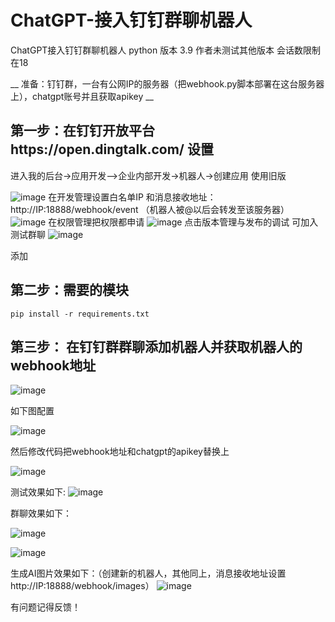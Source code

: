 # ChatGPT-接入钉钉群聊机器人
ChatGPT接入钉钉群聊机器人
python 版本 3.9 作者未测试其他版本
会话数限制在18


__ 准备：钉钉群，一台有公网IP的服务器（把webhook.py脚本部署在这台服务器上），chatgpt账号并且获取apikey __

## 第一步：在钉钉开放平台https://open.dingtalk.com/   设置

进入我的后台->应用开发—>企业内部开发->机器人->创建应用 使用旧版

![image](https://user-images.githubusercontent.com/13046955/227491759-5224a868-bb68-4124-96cd-eedec1dc7bb8.png)
在开发管理设置白名单IP 和消息接收地址： http://IP:18888/webhook/event   （机器人被@以后会转发至该服务器）
![image](https://user-images.githubusercontent.com/13046955/227498806-daad27b8-f5a0-490e-ad75-158b27ac7f89.png)
在权限管理把权限都申请
![image](https://user-images.githubusercontent.com/13046955/227494155-9d62ca37-7ab7-4db1-b7aa-e1cf1355da81.png)
点击版本管理与发布的调试 可加入测试群聊
![image](https://user-images.githubusercontent.com/13046955/227494509-f1103b79-c59b-4d4b-a712-d2ca942a7efa.png)

添加

## 第二步：需要的模块
```
pip install -r requirements.txt
```
## 第三步： 在钉钉群群聊添加机器人并获取机器人的webhook地址

![image](https://user-images.githubusercontent.com/13046955/227495146-0bbf6682-fe15-435a-8a89-3159ba8cadd3.png)

如下图配置

![image](https://user-images.githubusercontent.com/13046955/227495862-e5fbacfe-13c5-4710-9ab2-4a032991ddcb.png)

然后修改代码把webhook地址和chatgpt的apikey替换上

![image](https://user-images.githubusercontent.com/13046955/227497525-aeab8179-8ffc-4e06-8b55-1c0b213b76d3.png)

测试效果如下:
![image](https://user-images.githubusercontent.com/13046955/227504385-206d04fe-216b-4b60-b7c0-520afd49ddce.png)


群聊效果如下：

![image](https://user-images.githubusercontent.com/13046955/227504468-5cc306cc-7e78-47b3-a11b-6bb7d4278305.png)


![image](https://user-images.githubusercontent.com/13046955/227497925-d81357c5-5a03-4e0d-a554-4ac8aab57b1e.png)


生成AI图片效果如下：（创建新的机器人，其他同上，消息接收地址设置
http://IP:18888/webhook/images）
![image](https://user-images.githubusercontent.com/13046955/227505080-47e2df90-c3bb-449e-9011-75e256c636a1.png)

有问题记得反馈！



